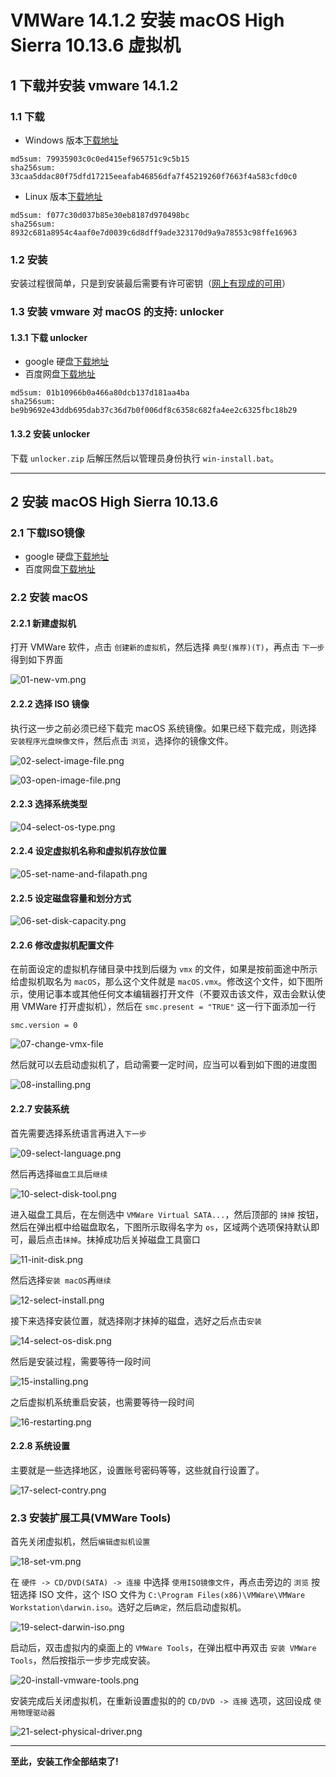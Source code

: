 VMWare 14.1.2 安装 macOS High Sierra 10.13.6 虚拟机
===================================================

## 1 下载并安装 vmware 14.1.2

### 1.1 下载

* Windows 版本[下载地址](http://download3.vmware.com/software/wkst/file/VMware-workstation-full-14.1.2-8497320.exe)

```
md5sum: 79935903c0c0ed415ef965751c9c5b15
sha256sum: 33caa5ddac80f75dfd17215eeafab46856dfa7f45219260f7663f4a583cfd0c0
```

* Linux 版本[下载地址](http://download3.vmware.com/software/wkst/file/VMware-Workstation-Full-14.1.2-8497320.x86_64.bundle)

```
md5sum: f077c30d037b85e30eb8187d970498bc
sha256sum: 8932c681a8954c4aaf0e7d0039c6d8dff9ade323170d9a9a78553c98ffe16963
```
### 1.2 安装

安装过程很简单，只是到安装最后需要有许可密钥（[网上有现成的可用](https://www.baidu.com/s?ie=utf-8&f=3&rsv_bp=1&rsv_idx=1&tn=baidu&wd=vmware%2014%20%E5%AF%86%E9%92%A5&oq=vmware%252014&rsv_pq=84d563ad0000fbdf&rsv_t=18dcXH7Ve4XYyqVZFsdWJa2NTt7AXXl85LnnfUgzgdra7KGO%2FrQu2clxf%2F8&rqlang=cn&rsv_enter=1&rsv_sug3=2&rsv_sug1=2&rsv_sug7=100&rsv_sug2=1&prefixsug=vmware%252014%2520&rsp=0&inputT=844&rsv_sug4=1296&rsv_sug=1)）

### 1.3 安装 vmware 对 macOS 的支持: unlocker

#### 1.3.1 下载 unlocker

* google 硬盘[下载地址](https://drive.google.com/open?id=1C3glzUEv0NCYb9uo0FZL_XvukGYs5yC8)
* 百度网盘[下载地址](https://pan.baidu.com/s/17drFWnDZwUTT5gflHS5ODg)

```
md5sum: 01b10966b0a466a80dcb137d181aa4ba
sha256sum: be9b9692e43ddb695dab37c36d7b0f006df8c6358c682fa4ee2c6325fbc18b29
```

#### 1.3.2 安装 unlocker

下载 `unlocker.zip` 后解压然后以管理员身份执行 `win-install.bat`。


---


## 2 安装 macOS High Sierra 10.13.6


### 2.1 下载ISO镜像

* google 硬盘[下载地址](https://drive.google.com/open?id=1q8cWD1rJoKTExsehx3-wnwEq7SNCMeY7)
* 百度网盘[下载地址](https://pan.baidu.com/s/1_vRuHpvuoMLfv63qC0z0JQ)

### 2.2 安装 macOS

#### 2.2.1 新建虚拟机

打开 VMWare 软件，点击 `创建新的虚拟机`，然后选择 `典型(推荐)(T)`，再点击 `下一步` 得到如下界面

![01-new-vm.png](./vmware-macos/01-new-vm.PNG)

#### 2.2.2 选择 ISO 镜像

执行这一步之前必须已经下载完 macOS 系统镜像。如果已经下载完成，则选择 `安装程序光盘映像文件`，然后点击 `浏览`，选择你的镜像文件。

![02-select-image-file.png](./vmware-macos/02-select-image-file.PNG)

![03-open-image-file.png](./vmware-macos/03-open-image-file.PNG)

#### 2.2.3 选择系统类型

![04-select-os-type.png](./vmware-macos/04-select-os-type.PNG)

#### 2.2.4 设定虚拟机名称和虚拟机存放位置

![05-set-name-and-filapath.png](./vmware-macos/05-set-name-and-filepath.PNG)

#### 2.2.5 设定磁盘容量和划分方式

![06-set-disk-capacity.png](./vmware-macos/06-set-disk-capacity.PNG)

#### 2.2.6 修改虚拟机配置文件

在前面设定的虚拟机存储目录中找到后缀为 `vmx` 的文件，如果是按前面途中所示给虚拟机取名为 `macOS`，那么这个文件就是 `macOS.vmx`。修改这个文件，如下图所示，使用记事本或其他任何文本编辑器打开文件（不要双击该文件，双击会默认使用 VMWare 打开虚拟机），然后在 `smc.present = "TRUE"` 这一行下面添加一行

```
smc.version = 0
```

![07-change-vmx-file](./vmware-macos/07-change-vmx-file.PNG)

然后就可以去启动虚拟机了，启动需要一定时间，应当可以看到如下图的进度图

![08-installing.png](./vmware-macos/08-installing.PNG)

#### 2.2.7 安装系统

首先需要选择系统语言再进入`下一步`

![09-select-language.png](./vmware-macos/09-select-language.PNG)

然后再选择`磁盘工具`后`继续`

![10-select-disk-tool.png](./vmware-macos/10-select-disk-tool.PNG)

进入磁盘工具后，在左侧选中 `VMWare Virtual SATA...`，然后顶部的 `抹掉` 按钮，然后在弹出框中给磁盘取名，下图所示取得名字为 `os`，区域两个选项保持默认即可，最后点击`抹掉`。抹掉成功后关掉磁盘工具窗口

![11-init-disk.png](./vmware-macos/11-init-disk.PNG)

然后选择`安装 macOS`再`继续`

![12-select-install.png](./vmware-macos/12-select-install.PNG)

接下来选择安装位置，就选择刚才抹掉的磁盘，选好之后点击`安装`

![14-select-os-disk.png](./vmware-macos/14-select-os-disk.PNG)

然后是安装过程，需要等待一段时间

![15-installing.png](./vmware-macos/15-installing.PNG)

之后虚拟机系统重启安装，也需要等待一段时间

![16-restarting.png](./vmware-macos/16-restarting.PNG)

#### 2.2.8 系统设置

主要就是一些选择地区，设置账号密码等等，这些就自行设置了。

![17-select-contry.png](./vmware-macos/17-select-country.PNG)

### 2.3 安装扩展工具(VMWare Tools)

首先关闭虚拟机，然后`编辑虚拟机设置`

![18-set-vm.png](./vmware-macos/18-set-vm.PNG)

在 `硬件 -> CD/DVD(SATA) -> 连接` 中选择 `使用ISO镜像文件`，再点击旁边的 `浏览` 按钮选择 ISO 文件，这个 ISO 文件为 `C:\Program Files(x86)\VMWare\VMWare Workstation\darwin.iso`。选好之后`确定`，然后启动虚拟机。

![19-select-darwin-iso.png](./vmware-macos/19-select-darwin-iso.PNG)

启动后，双击虚拟内的桌面上的 `VMWare Tools`，在弹出框中再双击 `安装 VMWare Tools`，然后按指示一步步完成安装。

![20-install-vmware-tools.png](./vmware-macos/20-install-vmware-tools.PNG)

安装完成后关闭虚拟机，在重新设置虚拟的的 `CD/DVD -> 连接` 选项，这回设成 `使用物理驱动器`

![21-select-physical-driver.png](./vmware-macos/21-select-physical-driver.PNG)


---


**至此，安装工作全部结束了!**
